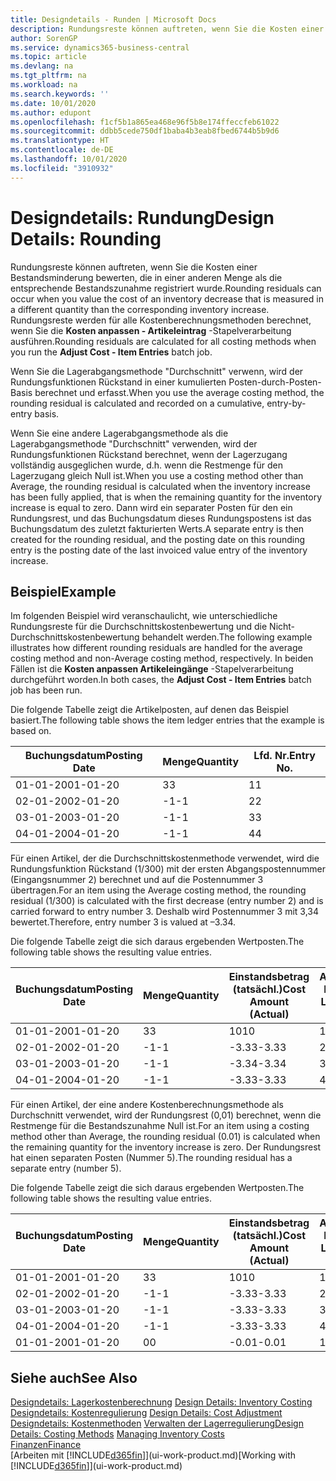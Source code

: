 ```yaml
---
title: Designdetails - Runden | Microsoft Docs
description: Rundungsreste können auftreten, wenn Sie die Kosten einer Bestandsminderung bewerten, die in einer anderen Menge als die entsprechende Bestandszunahme registriert wurde. Rundungsreste werden für alle Kostenberechnungsmethoden berechnet, wenn Sie die **Kosten anpassen - Artikeleintrag** -Stapelverarbeitung ausführen.
author: SorenGP
ms.service: dynamics365-business-central
ms.topic: article
ms.devlang: na
ms.tgt_pltfrm: na
ms.workload: na
ms.search.keywords: ''
ms.date: 10/01/2020
ms.author: edupont
ms.openlocfilehash: f1cf5b1a865ea468e96f5b8e174ffeccfeb61022
ms.sourcegitcommit: ddbb5cede750df1baba4b3eab8fbed6744b5b9d6
ms.translationtype: HT
ms.contentlocale: de-DE
ms.lasthandoff: 10/01/2020
ms.locfileid: "3910932"
---
```

# <a name="design-details-rounding"></a><span data-ttu-id="d8791-104">Designdetails: Rundung</span><span class="sxs-lookup"><span data-stu-id="d8791-104">Design Details: Rounding</span></span>
<span data-ttu-id="d8791-105">Rundungsreste können auftreten, wenn Sie die Kosten einer Bestandsminderung bewerten, die in einer anderen Menge als die entsprechende Bestandszunahme registriert wurde.</span><span class="sxs-lookup"><span data-stu-id="d8791-105">Rounding residuals can occur when you value the cost of an inventory decrease that is measured in a different quantity than the corresponding inventory increase.</span></span> <span data-ttu-id="d8791-106">Rundungsreste werden für alle Kostenberechnungsmethoden berechnet, wenn Sie die **Kosten anpassen - Artikeleintrag** -Stapelverarbeitung ausführen.</span><span class="sxs-lookup"><span data-stu-id="d8791-106">Rounding residuals are calculated for all costing methods when you run the **Adjust Cost - Item Entries** batch job.</span></span>  

 <span data-ttu-id="d8791-107">Wenn Sie die Lagerabgangsmethode "Durchschnitt" verwenn, wird der Rundungsfunktionen Rückstand in einer kumulierten Posten-durch-Posten-Basis berechnet und erfasst.</span><span class="sxs-lookup"><span data-stu-id="d8791-107">When you use the average costing method, the rounding residual is calculated and recorded on a cumulative, entry-by-entry basis.</span></span>  

 <span data-ttu-id="d8791-108">Wenn Sie eine andere Lagerabgangsmethode als die Lagerabgangsmethode "Durchschnitt" verwenden, wird der Rundungsfunktionen Rückstand berechnet, wenn der Lagerzugang vollständig ausgeglichen wurde, d.h. wenn die Restmenge für den Lagerzugang gleich Null ist.</span><span class="sxs-lookup"><span data-stu-id="d8791-108">When you use a costing method other than Average, the rounding residual is calculated when the inventory increase has been fully applied, that is when the remaining quantity for the inventory increase is equal to zero.</span></span> <span data-ttu-id="d8791-109">Dann wird ein separater Posten für den ein Rundungsrest, und das Buchungsdatum dieses Rundungspostens ist das Buchungsdatum des zuletzt fakturierten Werts.</span><span class="sxs-lookup"><span data-stu-id="d8791-109">A separate entry is then created for the rounding residual, and the posting date on this rounding entry is the posting date of the last invoiced value entry of the inventory increase.</span></span>  

## <a name="example"></a><span data-ttu-id="d8791-110">Beispiel</span><span class="sxs-lookup"><span data-stu-id="d8791-110">Example</span></span>  
 <span data-ttu-id="d8791-111">Im folgenden Beispiel wird veranschaulicht, wie unterschiedliche Rundungsreste für die Durchschnittskostenbewertung und die Nicht-Durchschnittskostenbewertung behandelt werden.</span><span class="sxs-lookup"><span data-stu-id="d8791-111">The following example illustrates how different rounding residuals are handled for the average costing method and non-Average costing method, respectively.</span></span> <span data-ttu-id="d8791-112">In beiden Fällen ist die **Kosten anpassen Artikeleingänge** -Stapelverarbeitung durchgeführt worden.</span><span class="sxs-lookup"><span data-stu-id="d8791-112">In both cases, the **Adjust Cost - Item Entries** batch job has been run.</span></span>  

 <span data-ttu-id="d8791-113">Die folgende Tabelle zeigt die Artikelposten, auf denen das Beispiel basiert.</span><span class="sxs-lookup"><span data-stu-id="d8791-113">The following table shows the item ledger entries that the example is based on.</span></span>  

|<span data-ttu-id="d8791-114">Buchungsdatum</span><span class="sxs-lookup"><span data-stu-id="d8791-114">Posting Date</span></span>|<span data-ttu-id="d8791-115">Menge</span><span class="sxs-lookup"><span data-stu-id="d8791-115">Quantity</span></span>|<span data-ttu-id="d8791-116">Lfd. Nr.</span><span class="sxs-lookup"><span data-stu-id="d8791-116">Entry No.</span></span>|  
|------------------|--------------|---------------|  
|<span data-ttu-id="d8791-117">01-01-20</span><span class="sxs-lookup"><span data-stu-id="d8791-117">01-01-20</span></span>|<span data-ttu-id="d8791-118">3</span><span class="sxs-lookup"><span data-stu-id="d8791-118">3</span></span>|<span data-ttu-id="d8791-119">1</span><span class="sxs-lookup"><span data-stu-id="d8791-119">1</span></span>|  
|<span data-ttu-id="d8791-120">02-01-20</span><span class="sxs-lookup"><span data-stu-id="d8791-120">02-01-20</span></span>|<span data-ttu-id="d8791-121">-1</span><span class="sxs-lookup"><span data-stu-id="d8791-121">-1</span></span>|<span data-ttu-id="d8791-122">2</span><span class="sxs-lookup"><span data-stu-id="d8791-122">2</span></span>|  
|<span data-ttu-id="d8791-123">03-01-20</span><span class="sxs-lookup"><span data-stu-id="d8791-123">03-01-20</span></span>|<span data-ttu-id="d8791-124">-1</span><span class="sxs-lookup"><span data-stu-id="d8791-124">-1</span></span>|<span data-ttu-id="d8791-125">3</span><span class="sxs-lookup"><span data-stu-id="d8791-125">3</span></span>|  
|<span data-ttu-id="d8791-126">04-01-20</span><span class="sxs-lookup"><span data-stu-id="d8791-126">04-01-20</span></span>|<span data-ttu-id="d8791-127">-1</span><span class="sxs-lookup"><span data-stu-id="d8791-127">-1</span></span>|<span data-ttu-id="d8791-128">4</span><span class="sxs-lookup"><span data-stu-id="d8791-128">4</span></span>|  

 <span data-ttu-id="d8791-129">Für einen Artikel, der die Durchschnittskostenmethode verwendet, wird die Rundungsfunktion Rückstand (1/300) mit der ersten Abgangspostennummer (Eingangsnummer 2) berechnet und auf die Postennummer 3 übertragen.</span><span class="sxs-lookup"><span data-stu-id="d8791-129">For an item using the Average costing method, the rounding residual (1/300) is calculated with the first decrease (entry number 2) and is carried forward to entry number 3.</span></span> <span data-ttu-id="d8791-130">Deshalb wird Postennummer 3 mit  3,34 bewertet.</span><span class="sxs-lookup"><span data-stu-id="d8791-130">Therefore, entry number 3 is valued at –3.34.</span></span>  

 <span data-ttu-id="d8791-131">Die folgende Tabelle zeigt die sich daraus ergebenden Wertposten.</span><span class="sxs-lookup"><span data-stu-id="d8791-131">The following table shows the resulting value entries.</span></span>  

|<span data-ttu-id="d8791-132">Buchungsdatum</span><span class="sxs-lookup"><span data-stu-id="d8791-132">Posting Date</span></span>|<span data-ttu-id="d8791-133">Menge</span><span class="sxs-lookup"><span data-stu-id="d8791-133">Quantity</span></span>|<span data-ttu-id="d8791-134">Einstandsbetrag (tatsächl.)</span><span class="sxs-lookup"><span data-stu-id="d8791-134">Cost Amount (Actual)</span></span>|<span data-ttu-id="d8791-135">Artikelposten Lfd. Nr.</span><span class="sxs-lookup"><span data-stu-id="d8791-135">Item Ledger Entry No.</span></span>|<span data-ttu-id="d8791-136">Lfd. Nr.</span><span class="sxs-lookup"><span data-stu-id="d8791-136">Entry No.</span></span>|  
|------------------|--------------|----------------------------|---------------------------|---------------|  
|<span data-ttu-id="d8791-137">01-01-20</span><span class="sxs-lookup"><span data-stu-id="d8791-137">01-01-20</span></span>|<span data-ttu-id="d8791-138">3</span><span class="sxs-lookup"><span data-stu-id="d8791-138">3</span></span>|<span data-ttu-id="d8791-139">10</span><span class="sxs-lookup"><span data-stu-id="d8791-139">10</span></span>|<span data-ttu-id="d8791-140">1</span><span class="sxs-lookup"><span data-stu-id="d8791-140">1</span></span>|<span data-ttu-id="d8791-141">1</span><span class="sxs-lookup"><span data-stu-id="d8791-141">1</span></span>|  
|<span data-ttu-id="d8791-142">02-01-20</span><span class="sxs-lookup"><span data-stu-id="d8791-142">02-01-20</span></span>|<span data-ttu-id="d8791-143">-1</span><span class="sxs-lookup"><span data-stu-id="d8791-143">-1</span></span>|<span data-ttu-id="d8791-144">-3.33</span><span class="sxs-lookup"><span data-stu-id="d8791-144">-3.33</span></span>|<span data-ttu-id="d8791-145">2</span><span class="sxs-lookup"><span data-stu-id="d8791-145">2</span></span>|<span data-ttu-id="d8791-146">2</span><span class="sxs-lookup"><span data-stu-id="d8791-146">2</span></span>|  
|<span data-ttu-id="d8791-147">03-01-20</span><span class="sxs-lookup"><span data-stu-id="d8791-147">03-01-20</span></span>|<span data-ttu-id="d8791-148">-1</span><span class="sxs-lookup"><span data-stu-id="d8791-148">-1</span></span>|<span data-ttu-id="d8791-149">-3.34</span><span class="sxs-lookup"><span data-stu-id="d8791-149">-3.34</span></span>|<span data-ttu-id="d8791-150">3</span><span class="sxs-lookup"><span data-stu-id="d8791-150">3</span></span>|<span data-ttu-id="d8791-151">3</span><span class="sxs-lookup"><span data-stu-id="d8791-151">3</span></span>|  
|<span data-ttu-id="d8791-152">04-01-20</span><span class="sxs-lookup"><span data-stu-id="d8791-152">04-01-20</span></span>|<span data-ttu-id="d8791-153">-1</span><span class="sxs-lookup"><span data-stu-id="d8791-153">-1</span></span>|<span data-ttu-id="d8791-154">-3.33</span><span class="sxs-lookup"><span data-stu-id="d8791-154">-3.33</span></span>|<span data-ttu-id="d8791-155">4</span><span class="sxs-lookup"><span data-stu-id="d8791-155">4</span></span>|<span data-ttu-id="d8791-156">4</span><span class="sxs-lookup"><span data-stu-id="d8791-156">4</span></span>|  

 <span data-ttu-id="d8791-157">Für einen Artikel, der eine andere Kostenberechnungsmethode als Durchschnitt verwendet, wird der Rundungsrest (0,01) berechnet, wenn die Restmenge für die Bestandszunahme Null ist.</span><span class="sxs-lookup"><span data-stu-id="d8791-157">For an item using a costing method other than Average, the rounding residual (0.01) is calculated when the remaining quantity for the inventory increase is zero.</span></span> <span data-ttu-id="d8791-158">Der Rundungsrest hat einen separaten Posten (Nummer 5).</span><span class="sxs-lookup"><span data-stu-id="d8791-158">The rounding residual has a separate entry (number 5).</span></span>  

 <span data-ttu-id="d8791-159">Die folgende Tabelle zeigt die sich daraus ergebenden Wertposten.</span><span class="sxs-lookup"><span data-stu-id="d8791-159">The following table shows the resulting value entries.</span></span>  

|<span data-ttu-id="d8791-160">Buchungsdatum</span><span class="sxs-lookup"><span data-stu-id="d8791-160">Posting Date</span></span>|<span data-ttu-id="d8791-161">Menge</span><span class="sxs-lookup"><span data-stu-id="d8791-161">Quantity</span></span>|<span data-ttu-id="d8791-162">Einstandsbetrag (tatsächl.)</span><span class="sxs-lookup"><span data-stu-id="d8791-162">Cost Amount (Actual)</span></span>|<span data-ttu-id="d8791-163">Artikelposten Lfd. Nr.</span><span class="sxs-lookup"><span data-stu-id="d8791-163">Item Ledger Entry No.</span></span>|<span data-ttu-id="d8791-164">Lfd. Nr.</span><span class="sxs-lookup"><span data-stu-id="d8791-164">Entry No.</span></span>|  
|------------------|--------------|----------------------------|---------------------------|---------------|  
|<span data-ttu-id="d8791-165">01-01-20</span><span class="sxs-lookup"><span data-stu-id="d8791-165">01-01-20</span></span>|<span data-ttu-id="d8791-166">3</span><span class="sxs-lookup"><span data-stu-id="d8791-166">3</span></span>|<span data-ttu-id="d8791-167">10</span><span class="sxs-lookup"><span data-stu-id="d8791-167">10</span></span>|<span data-ttu-id="d8791-168">1</span><span class="sxs-lookup"><span data-stu-id="d8791-168">1</span></span>|<span data-ttu-id="d8791-169">1</span><span class="sxs-lookup"><span data-stu-id="d8791-169">1</span></span>|  
|<span data-ttu-id="d8791-170">02-01-20</span><span class="sxs-lookup"><span data-stu-id="d8791-170">02-01-20</span></span>|<span data-ttu-id="d8791-171">-1</span><span class="sxs-lookup"><span data-stu-id="d8791-171">-1</span></span>|<span data-ttu-id="d8791-172">-3.33</span><span class="sxs-lookup"><span data-stu-id="d8791-172">-3.33</span></span>|<span data-ttu-id="d8791-173">2</span><span class="sxs-lookup"><span data-stu-id="d8791-173">2</span></span>|<span data-ttu-id="d8791-174">2</span><span class="sxs-lookup"><span data-stu-id="d8791-174">2</span></span>|  
|<span data-ttu-id="d8791-175">03-01-20</span><span class="sxs-lookup"><span data-stu-id="d8791-175">03-01-20</span></span>|<span data-ttu-id="d8791-176">-1</span><span class="sxs-lookup"><span data-stu-id="d8791-176">-1</span></span>|<span data-ttu-id="d8791-177">-3.33</span><span class="sxs-lookup"><span data-stu-id="d8791-177">-3.33</span></span>|<span data-ttu-id="d8791-178">3</span><span class="sxs-lookup"><span data-stu-id="d8791-178">3</span></span>|<span data-ttu-id="d8791-179">3</span><span class="sxs-lookup"><span data-stu-id="d8791-179">3</span></span>|  
|<span data-ttu-id="d8791-180">04-01-20</span><span class="sxs-lookup"><span data-stu-id="d8791-180">04-01-20</span></span>|<span data-ttu-id="d8791-181">-1</span><span class="sxs-lookup"><span data-stu-id="d8791-181">-1</span></span>|<span data-ttu-id="d8791-182">-3.33</span><span class="sxs-lookup"><span data-stu-id="d8791-182">-3.33</span></span>|<span data-ttu-id="d8791-183">4</span><span class="sxs-lookup"><span data-stu-id="d8791-183">4</span></span>|<span data-ttu-id="d8791-184">4</span><span class="sxs-lookup"><span data-stu-id="d8791-184">4</span></span>|  
|<span data-ttu-id="d8791-185">01-01-20</span><span class="sxs-lookup"><span data-stu-id="d8791-185">01-01-20</span></span>|<span data-ttu-id="d8791-186">0</span><span class="sxs-lookup"><span data-stu-id="d8791-186">0</span></span>|<span data-ttu-id="d8791-187">-0.01</span><span class="sxs-lookup"><span data-stu-id="d8791-187">-0.01</span></span>|<span data-ttu-id="d8791-188">1</span><span class="sxs-lookup"><span data-stu-id="d8791-188">1</span></span>|<span data-ttu-id="d8791-189">5</span><span class="sxs-lookup"><span data-stu-id="d8791-189">5</span></span>|  

## <a name="see-also"></a><span data-ttu-id="d8791-190">Siehe auch</span><span class="sxs-lookup"><span data-stu-id="d8791-190">See Also</span></span>  
 <span data-ttu-id="d8791-191">[Designdetails: Lagerkostenberechnung](design-details-inventory-costing.md) </span><span class="sxs-lookup"><span data-stu-id="d8791-191">[Design Details: Inventory Costing](design-details-inventory-costing.md) </span></span>  
 <span data-ttu-id="d8791-192">[Designdetails: Kostenregulierung](design-details-cost-adjustment.md) </span><span class="sxs-lookup"><span data-stu-id="d8791-192">[Design Details: Cost Adjustment](design-details-cost-adjustment.md) </span></span>  
 <span data-ttu-id="d8791-193">[Designdetails: Kostenmethoden](design-details-costing-methods.md) [Verwalten der Lagerregulierung](finance-manage-inventory-costs.md)</span><span class="sxs-lookup"><span data-stu-id="d8791-193">[Design Details: Costing Methods](design-details-costing-methods.md) [Managing Inventory Costs](finance-manage-inventory-costs.md)</span></span>  
 [<span data-ttu-id="d8791-194">Finanzen</span><span class="sxs-lookup"><span data-stu-id="d8791-194">Finance</span></span>](finance.md)  
 <span data-ttu-id="d8791-195">[Arbeiten mit [!INCLUDE[d365fin](includes/d365fin_md.md)]](ui-work-product.md)</span><span class="sxs-lookup"><span data-stu-id="d8791-195">[Working with [!INCLUDE[d365fin](includes/d365fin_md.md)]](ui-work-product.md)</span></span>
